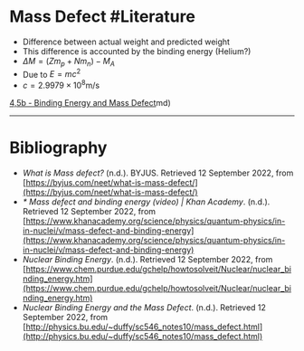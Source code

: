 # Mass Defect #Literature 
- Difference between actual weight and predicted weight
- This difference is accounted by the binding energy (Helium?)
- $\Delta M=(Zm_{p}+Nm_{n})-M_{A}$
- Due to $E=mc^2$
- $c=2.9979\times 10^{8}\text{m/s}$

[4,5b - Binding Energy and Mass Defect](4,5b%20-%20Binding%20Energy%20and%20Mass%20Defect.md)md)

---
# Bibliography
- _What is Mass defect?_ (n.d.). BYJUS. Retrieved 12 September 2022, from [https://byjus.com/neet/what-is-mass-defect/](https://byjus.com/neet/what-is-mass-defect/)
- _* Mass defect and binding energy (video) | Khan Academy_. (n.d.). Retrieved 12 September 2022, from [https://www.khanacademy.org/science/physics/quantum-physics/in-in-nuclei/v/mass-defect-and-binding-energy](https://www.khanacademy.org/science/physics/quantum-physics/in-in-nuclei/v/mass-defect-and-binding-energy)
- _Nuclear Binding Energy_. (n.d.). Retrieved 12 September 2022, from [https://www.chem.purdue.edu/gchelp/howtosolveit/Nuclear/nuclear_binding_energy.htm](https://www.chem.purdue.edu/gchelp/howtosolveit/Nuclear/nuclear_binding_energy.htm)
- _Nuclear Binding Energy and the Mass Defect_. (n.d.). Retrieved 12 September 2022, from [http://physics.bu.edu/~duffy/sc546_notes10/mass_defect.html](http://physics.bu.edu/~duffy/sc546_notes10/mass_defect.html)